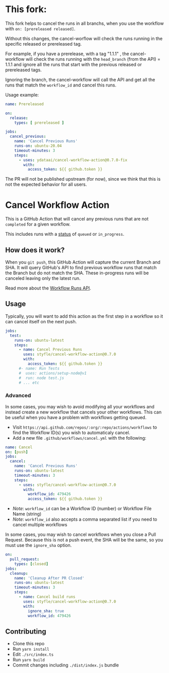 # This fork:

This fork helps to cancel the runs in all branchs, when you use the workflow with `on: [prereleased released]`.

Without this changes, the cancel-worflow will check the runs running in the specific released or prereleased tag. 

For example, if you have a prerelease, with a tag "1.1.1" , the cancel-workflow will check the runs running with the `head_branch` (from the API) = 1.1.1 and ignore all the runs that start with the previous released or prereleased tags.

Ignoring the branch, the cancel-workflow will call the API and get all the runs that match the `workflow_id` and cancel this runs.

Usage example:

```yml
name: Prereleased

on:
  release:
    types: [ prereleased ]

jobs:
  cancel_previous:
    name: 'Cancel Previous Runs'
    runs-on: ubuntu-20.04
    timeout-minutes: 3
    steps:
      - uses: ydataai/cancel-workflow-action@0.7.0-fix
        with:
          access_token: ${{ github.token }}
```

The PR will not be published upstream (for now), since we think that this is not the expected behavior for all users.

# Cancel Workflow Action

This is a GitHub Action that will cancel any previous runs that are not `completed` for a given workflow.

This includes runs with a [status](https://docs.github.com/en/rest/reference/checks#check-runs) of `queued` or `in_progress`.

## How does it work?

When you `git push`, this GitHub Action will capture the current Branch and SHA. It will query GitHub's API to find previous workflow runs that match the Branch but do not match the SHA. These in-progress runs will be canceled leaving only the latest run.

Read more about the [Workflow Runs API](https://docs.github.com/en/rest/reference/actions#workflow-runs).

## Usage

Typically, you will want to add this action as the first step in a workflow so it can cancel itself on the next push.

```yml
jobs:
  test:
    runs-on: ubuntu-latest
    steps:
      - name: Cancel Previous Runs
        uses: styfle/cancel-workflow-action@0.7.0
        with:
          access_token: ${{ github.token }}
      #- name: Run Tests
      #  uses: actions/setup-node@v1
      #  run: node test.js
      # ... etc
```


### Advanced

In some cases, you may wish to avoid modifying all your workflows and instead create a new workflow that cancels your other workflows. This can be useful when you have a problem with workflows getting queued.

- Visit `https://api.github.com/repos/:org/:repo/actions/workflows` to find the Workflow ID(s) you wish to automaticaly cancel.
- Add a new file `.github/workflows/cancel.yml` with the following:

```yml
name: Cancel
on: [push]
jobs:
  cancel:
    name: 'Cancel Previous Runs'
    runs-on: ubuntu-latest
    timeout-minutes: 3
    steps:
      - uses: styfle/cancel-workflow-action@0.7.0
        with:
          workflow_id: 479426
          access_token: ${{ github.token }}
```

- _Note_: `workflow_id` can be a Workflow ID (number) or Workflow File Name (string)
- _Note_: `workflow_id` also accepts a comma separated list if you need to cancel multiple workflows

In some cases, you may wish to cancel workflows when you close a Pull Request. Because this is not a push event, the SHA will be the same, so you must use the `ignore_sha` option.

```yml
on:
  pull_request:
    types: [closed]
jobs:
  cleanup:
    name: 'Cleanup After PR Closed'
    runs-on: ubuntu-latest
    timeout-minutes: 3
    steps:
      - name: Cancel build runs
        uses: styfle/cancel-workflow-action@0.7.0
        with:
          ignore_sha: true
          workflow_id: 479426
```

## Contributing

- Clone this repo
- Run `yarn install`
- Edit `./src/index.ts`
- Run `yarn build`
- Commit changes including `./dist/index.js` bundle

